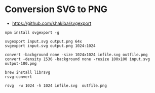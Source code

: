 # Conversion SVG to PNG


*   https://github.com/shakiba/svgexport

```
npm install svgexport -g
```


```
svgexport input.svg output.png 64x
svgexport input.svg output.png 1024:1024
```




```
convert -background none -size 1024x1024 infile.svg outfile.png
convert -density 1536 -background none -resize 100x100 input.svg output-100.png
```

```
brew install librsvg
rsvg-convert
```

```
rsvg  -w 1024 -h 1024 infile.svg  outfile.png
```
